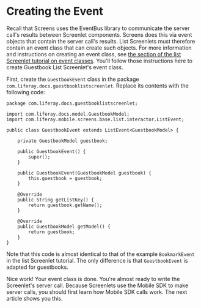 # Creating the Event

Recall that Screens uses the EventBus library to communicate the server call's 
results between Screenlet components. Screens does this via event objects that 
contain the server call's results. List Screenlets must therefore contain an 
event class that can create such objects. For more information and instructions 
on creating an event class, see 
[the section of the list Screenlet tutorial on event classes](/develop/tutorials/-/knowledge_base/7-0/creating-android-list-screenlets#creating-the-screenlets-event). 
You'll follow those instructions here to create Guestbook List Screenlet's event 
class. 

First, create the `GuestbookEvent` class in the package 
`com.liferay.docs.guestbooklistscreenlet`. Replace its contents with the 
following code: 

    package com.liferay.docs.guestbooklistscreenlet;

    import com.liferay.docs.model.GuestbookModel;
    import com.liferay.mobile.screens.base.list.interactor.ListEvent;

    public class GuestbookEvent extends ListEvent<GuestbookModel> {

        private GuestbookModel guestbook;

        public GuestbookEvent() {
            super();
        }

        public GuestbookEvent(GuestbookModel guestbook) {
            this.guestbook = guestbook;
        }

        @Override
        public String getListKey() {
            return guestbook.getName();
        }

        @Override
        public GuestbookModel getModel() {
            return guestbook;
        }
    }

Note that this code is almost identical to that of the example `BookmarkEvent` 
in the list Screenlet tutorial. The only difference is that `GuestbookEvent` is 
adapted for guestbooks. 

Nice work! Your event class is done. You're almost ready to write the 
Screenlet's server call. Because Screenlets use the Mobile SDK to make server 
calls, you should first learn how Mobile SDK calls work. The next article shows 
you this. 
